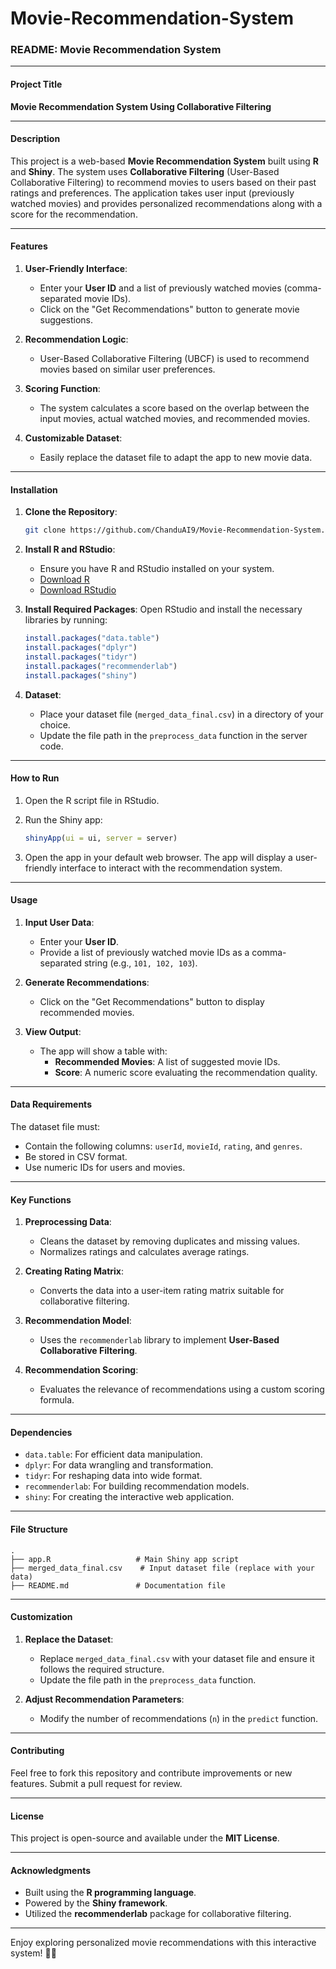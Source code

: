 # Movie-Recommendation-System


### README: Movie Recommendation System

---

#### **Project Title**
**Movie Recommendation System Using Collaborative Filtering**

---

#### **Description**
This project is a web-based **Movie Recommendation System** built using **R** and **Shiny**. The system uses **Collaborative Filtering** (User-Based Collaborative Filtering) to recommend movies to users based on their past ratings and preferences. The application takes user input (previously watched movies) and provides personalized recommendations along with a score for the recommendation.

---

#### **Features**
1. **User-Friendly Interface**:
   - Enter your **User ID** and a list of previously watched movies (comma-separated movie IDs).
   - Click on the "Get Recommendations" button to generate movie suggestions.

2. **Recommendation Logic**:
   - User-Based Collaborative Filtering (UBCF) is used to recommend movies based on similar user preferences.

3. **Scoring Function**:
   - The system calculates a score based on the overlap between the input movies, actual watched movies, and recommended movies.

4. **Customizable Dataset**:
   - Easily replace the dataset file to adapt the app to new movie data.

---

#### **Installation**

1. **Clone the Repository**:
   ```bash
   git clone https://github.com/ChanduAI9/Movie-Recommendation-System.git
   ```

2. **Install R and RStudio**:
   - Ensure you have R and RStudio installed on your system.
   - [Download R](https://cran.r-project.org/)
   - [Download RStudio](https://www.rstudio.com/)

3. **Install Required Packages**:
   Open RStudio and install the necessary libraries by running:
   ```R
   install.packages("data.table")
   install.packages("dplyr")
   install.packages("tidyr")
   install.packages("recommenderlab")
   install.packages("shiny")
   ```

4. **Dataset**:
   - Place your dataset file (`merged_data_final.csv`) in a directory of your choice.
   - Update the file path in the `preprocess_data` function in the server code.

---

#### **How to Run**

1. Open the R script file in RStudio.

2. Run the Shiny app:
   ```R
   shinyApp(ui = ui, server = server)
   ```

3. Open the app in your default web browser. The app will display a user-friendly interface to interact with the recommendation system.

---

#### **Usage**

1. **Input User Data**:
   - Enter your **User ID**.
   - Provide a list of previously watched movie IDs as a comma-separated string (e.g., `101, 102, 103`).

2. **Generate Recommendations**:
   - Click on the "Get Recommendations" button to display recommended movies.

3. **View Output**:
   - The app will show a table with:
     - **Recommended Movies**: A list of suggested movie IDs.
     - **Score**: A numeric score evaluating the recommendation quality.

---

#### **Data Requirements**
The dataset file must:
- Contain the following columns: `userId`, `movieId`, `rating`, and `genres`.
- Be stored in CSV format.
- Use numeric IDs for users and movies.

---

#### **Key Functions**

1. **Preprocessing Data**:
   - Cleans the dataset by removing duplicates and missing values.
   - Normalizes ratings and calculates average ratings.

2. **Creating Rating Matrix**:
   - Converts the data into a user-item rating matrix suitable for collaborative filtering.

3. **Recommendation Model**:
   - Uses the `recommenderlab` library to implement **User-Based Collaborative Filtering**.

4. **Recommendation Scoring**:
   - Evaluates the relevance of recommendations using a custom scoring formula.

---

#### **Dependencies**
- `data.table`: For efficient data manipulation.
- `dplyr`: For data wrangling and transformation.
- `tidyr`: For reshaping data into wide format.
- `recommenderlab`: For building recommendation models.
- `shiny`: For creating the interactive web application.

---

#### **File Structure**

```plaintext
.
├── app.R                   # Main Shiny app script
├── merged_data_final.csv    # Input dataset file (replace with your data)
├── README.md               # Documentation file
```

---

#### **Customization**
1. **Replace the Dataset**:
   - Replace `merged_data_final.csv` with your dataset file and ensure it follows the required structure.
   - Update the file path in the `preprocess_data` function.

2. **Adjust Recommendation Parameters**:
   - Modify the number of recommendations (`n`) in the `predict` function.

---

#### **Contributing**
Feel free to fork this repository and contribute improvements or new features. Submit a pull request for review.

---

#### **License**
This project is open-source and available under the **MIT License**.

---

#### **Acknowledgments**
- Built using the **R programming language**.
- Powered by the **Shiny framework**.
- Utilized the **recommenderlab** package for collaborative filtering.

---

Enjoy exploring personalized movie recommendations with this interactive system! 🎥🍿
